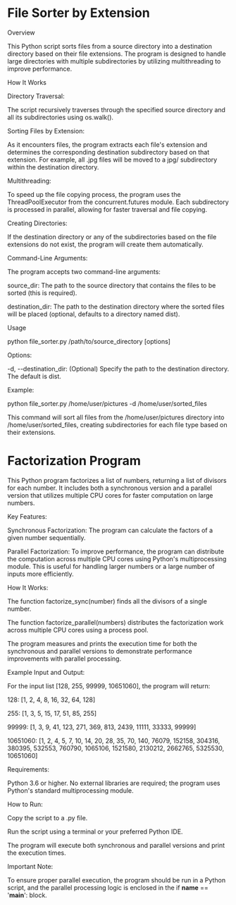 # File Sorter by Extension
Overview

This Python script sorts files from a source directory into a destination directory based on their file extensions. The program is designed to handle large directories with multiple subdirectories by utilizing multithreading to improve performance.

How It Works

Directory Traversal:

The script recursively traverses through the specified source directory and all its subdirectories using os.walk().

Sorting Files by Extension:

As it encounters files, the program extracts each file's extension and determines the corresponding destination subdirectory based on that extension. For example, all .jpg files will be moved to a jpg/ subdirectory within the destination directory.

Multithreading:

To speed up the file copying process, the program uses the ThreadPoolExecutor from the concurrent.futures module. Each subdirectory is processed in parallel, allowing for faster traversal and file copying.

Creating Directories:

If the destination directory or any of the subdirectories based on the file extensions do not exist, the program will create them automatically.

Command-Line Arguments:

The program accepts two command-line arguments:

source_dir: The path to the source directory that contains the files to be sorted (this is required).

destination_dir: The path to the destination directory where the sorted files will be placed (optional, defaults to a directory named dist).

Usage

python file_sorter.py /path/to/source_directory [options]

Options:

-d, --destination_dir: (Optional) Specify the path to the destination directory. The default is dist.

Example:

python file_sorter.py /home/user/pictures -d /home/user/sorted_files

This command will sort all files from the /home/user/pictures directory into /home/user/sorted_files, creating subdirectories for each file type based on their extensions.
# Factorization Program
This Python program factorizes a list of numbers, returning a list of divisors for each number. It includes both a synchronous version and a parallel version that utilizes multiple CPU cores for faster computation on large numbers.

Key Features:

Synchronous Factorization: The program can calculate the factors of a given number sequentially.

Parallel Factorization: To improve performance, the program can distribute the computation across multiple CPU cores using Python's multiprocessing module. This is useful for handling larger numbers or a large number of inputs more efficiently.

How It Works:

The function factorize_sync(number) finds all the divisors of a single number.

The function factorize_parallel(numbers) distributes the factorization work across multiple CPU cores using a process pool.

The program measures and prints the execution time for both the synchronous and parallel versions to demonstrate performance improvements with parallel processing.

Example Input and Output:

For the input list [128, 255, 99999, 10651060], the program will return:

128: [1, 2, 4, 8, 16, 32, 64, 128]

255: [1, 3, 5, 15, 17, 51, 85, 255]

99999: [1, 3, 9, 41, 123, 271, 369, 813, 2439, 11111, 33333, 99999]

10651060: [1, 2, 4, 5, 7, 10, 14, 20, 28, 35, 70, 140, 76079, 152158, 304316, 380395, 532553, 760790, 1065106, 1521580, 2130212, 2662765, 5325530, 10651060]

Requirements:

Python 3.6 or higher.
No external libraries are required; the program uses Python's standard multiprocessing module.

How to Run:

Copy the script to a .py file.

Run the script using a terminal or your preferred Python IDE.

The program will execute both synchronous and parallel versions and print the execution times.

Important Note:

To ensure proper parallel execution, the program should be run in a Python script, and the parallel processing logic is enclosed in the if __name__ == '__main__': block.

